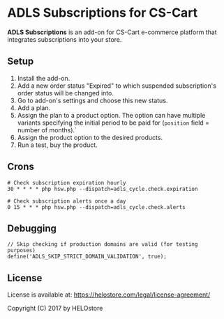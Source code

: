 ADLS Subscriptions for CS-Cart
==============================

**ADLS Subscriptions** is an add-on for CS-Cart e-commerce platform that integrates subscriptions into your store.


Setup
-----

1. Install the add-on.
1. Add a new order status "Expired" to which suspended subscription's order status will be changed into.
1. Go to add-on's settings and choose this new status.
1. Add a plan.
1. Assign the plan to a product option. The option can have multiple variants specifying the initial period to be paid for (`position` field = number of months).`
1. Assign the product option to the desired products.
1. Run a test, buy the product.


Crons
-----
```
# Check subscription expiration hourly
30 * * * * php hsw.php --dispatch=adls_cycle.check.expiration

# Check subscription alerts once a day
0 15 * * * php hsw.php --dispatch=adls_cycle.check.alerts
```

Debugging
-------
```
// Skip checking if production domains are valid (for testing purposes)
define('ADLS_SKIP_STRICT_DOMAIN_VALIDATION', true);
```

License
-------

License is available at: https://helostore.com/legal/license-agreement/

Copyright (C) 2017 by HELOstore
